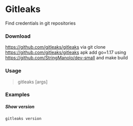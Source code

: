 # Gitleaks
Find credentials in git repositories

### Download
https://github.com/gitleaks/gitleaks via git clone https://github.com/gitleaks/gitleaks apk add go=1.17 using https://github.com/StringManolo/dev-small and make build 

### Usage  
> gitleaks [args]
  
### Examples   
##### Show version 
```bash
gitleaks version 
```

